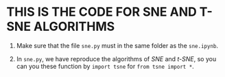 # THIS IS THE CODE FOR SNE AND T-SNE ALGORITHMS

1. Make sure that the file ```sne.py``` must in the same folder as the ```sne.ipynb```.

2. In ```sne.py```, we have reproduce the algorithms of *SNE* and *t-SNE*, so you can you these function by ```import tsne``` for ```from tsne import *```.